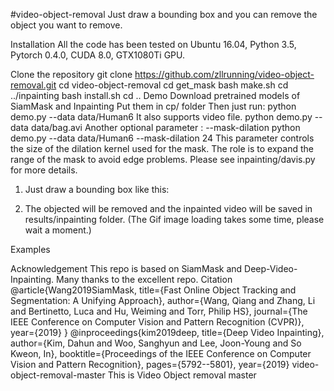 #video-object-removal
Just draw a bounding box and you can remove the object you want to remove.

Installation
All the code has been tested on Ubuntu 16.04, Python 3.5, Pytorch 0.4.0, CUDA 8.0, GTX1080Ti GPU.

Clone the repository
git clone https://github.com/zllrunning/video-object-removal.git
cd video-object-removal
cd get_mask
bash make.sh
cd ../inpainting
bash install.sh
cd ..
Demo
Download pretrained models of SiamMask and Inpainting
Put them in cp/ folder
Then just run:
python demo.py --data data/Human6
It also supports video file.
python demo.py --data data/bag.avi
Another optional parameter : --mask-dilation
python demo.py --data data/Human6  --mask-dilation 24
This parameter controls the size of the dilation kernel used for the mask. The role is to expand the range of the mask to avoid edge problems. Please see inpainting/davis.py for more details.

1. Just draw a bounding box like this:



2. The objected will be removed and the inpainted video will be saved in results/inpainting folder. (The Gif image loading takes some time, please wait a moment.)



Examples



Acknowledgement
This repo is based on SiamMask and Deep-Video-Inpainting. Many thanks to the excellent repo.
Citation
@article{Wang2019SiamMask,
    title={Fast Online Object Tracking and Segmentation: A Unifying Approach},
    author={Wang, Qiang and Zhang, Li and Bertinetto, Luca and Hu, Weiming and Torr, Philip HS},
    journal={The IEEE Conference on Computer Vision and Pattern Recognition (CVPR)},
    year={2019}
}
@inproceedings{kim2019deep,
  title={Deep Video Inpainting},
  author={Kim, Dahun and Woo, Sanghyun and Lee, Joon-Young and So Kweon, In},
  booktitle={Proceedings of the IEEE Conference on Computer Vision and Pattern Recognition},
  pages={5792--5801},
  year={2019} video-object-removal-master
This is Video Object removal master
